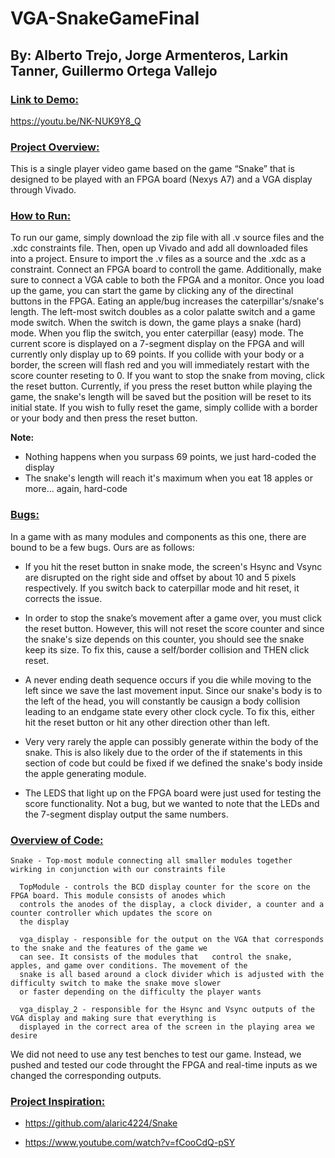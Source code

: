 # VGA-SnakeGameFinal
## By: Alberto Trejo, Jorge Armenteros, Larkin Tanner, Guillermo Ortega Vallejo

### <ins>Link to Demo:</ins> 
https://youtu.be/NK-NUK9Y8_Q 

### <ins>Project Overview:</ins>  
This is a single player video game based on the game “Snake” that is designed to be played with an FPGA board (Nexys A7) and a VGA display through Vivado.

### <ins>How to Run:</ins> 

To run our game, simply download the zip file with all .v source files and the .xdc constraints file. Then, open up Vivado and add all downloaded files into a project. Ensure to import the .v files as a source and the .xdc as a constraint. Connect an FPGA board to controll the game. Additionally, make sure to connect a VGA cable to both the FPGA and a monitor. Once you load up the game, you can start the game by clicking any of the directinal buttons in the FPGA. Eating an apple/bug increases the caterpillar's/snake's length. The left-most switch doubles as a color palatte switch and a game mode switch. When the switch is down, the game plays a snake (hard) mode. When you flip the switch, you enter caterpillar (easy) mode. The current score is displayed on a 7-segment display on the FPGA and will currently only display up to 69 points. If you collide with your body or a border, the screen will flash red and you will immediately restart with the score counter reseting to 0. If you want to stop the snake from moving, click the reset button. Currently, if you press the reset button while playing the game, the snake's length will be saved but the position will be reset to its initial state. If you wish to fully reset the game, simply collide with a border or your body and then press the reset button.

**Note:** 
- Nothing happens when you surpass 69 points, we just hard-coded the display
- The snake's length will reach it's maximum when you eat 18 apples or more... again, hard-code


### <ins>Bugs:</ins>

In a game with as many modules and components as this one, there are bound to be a few bugs. Ours are as follows:

- If you hit the reset button in snake mode, the screen's Hsync and Vsync are disrupted on the right side and offset by about 10 and 5 pixels respectively. If you switch back to caterpillar mode and hit reset, it corrects the issue. 

- In order to stop the snake’s movement after a game over, you must click the reset button. However, this will not reset the score counter and since the snake's size depends on this counter, you should see the snake keep its size. To fix this, cause a self/border collision and THEN click reset. 

- A never ending death sequence occurs if you die while moving to the left since we save the last movement input. Since our snake's body is to the left of the head, you will constantly be causign a body collision leading to an endgame state every other clock cycle. To fix this, either hit the reset button or hit any other direction other than left.

- Very very rarely the apple can possibly generate within the body of the snake. This is also likely due to the order of the if statements in this section of code but could be fixed if we defined the snake's body inside the apple generating module.

- The LEDS that light up on the FPGA board were just used for testing the score functionality. Not a bug, but we wanted to note that the LEDs and the 7-segment display output the same numbers.

### <ins>Overview of Code:</ins>
```
Snake - Top-most module connecting all smaller modules together wirking in conjunction with our constraints file

  TopModule - controls the BCD display counter for the score on the FPGA board. This module consists of anodes which
  controls the anodes of the display, a clock divider, a counter and a counter controller which updates the score on
  the display

  vga_display - responsible for the output on the VGA that corresponds to the snake and the features of the game we
  can see. It consists of the modules that   control the snake, apples, and game over conditions. The movement of the
  snake is all based around a clock divider which is adjusted with the difficulty switch to make the snake move slower
  or faster depending on the difficulty the player wants

  vga_display_2 - responsible for the Hsync and Vsync outputs of the VGA display and making sure that everything is
  displayed in the correct area of the screen in the playing area we desire

```
 
We did not need to use any test benches to test our game. Instead, we pushed and tested our code throught the FPGA and real-time inputs as we changed the corresponding outputs.  

### <ins>Project Inspiration:</ins>

- https://github.com/alaric4224/Snake

- https://www.youtube.com/watch?v=fCooCdQ-pSY
